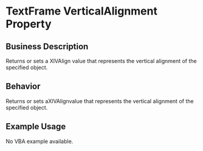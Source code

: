 # TextFrame VerticalAlignment Property

## Business Description
Returns or sets a XlVAlign value that represents the vertical alignment of the specified object.

## Behavior
Returns or sets aXlVAlignvalue that represents the vertical alignment of the specified object.

## Example Usage
No VBA example available.